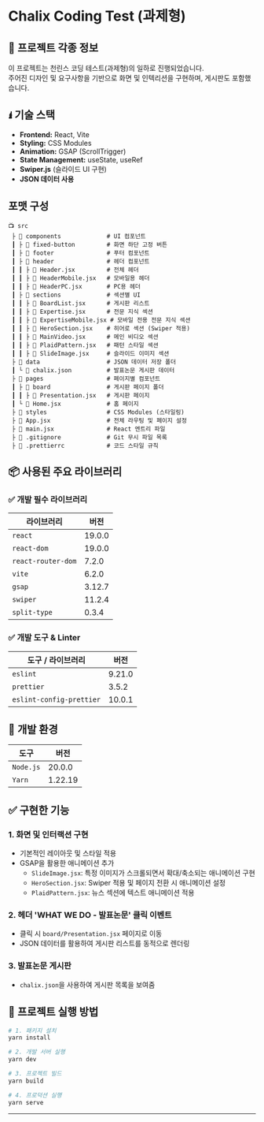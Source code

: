 # Chalix Coding Test (과제형)

## 📌 프로젝트 각종 정보
이 프로젝트는 천린스 코딩 테스트(과제형)의 일하로 진행되었습니다.  
주어진 디자인 및 요구사항을 기반으로 화면 및 인텍리션을 구현하며, 게시판도 포함했습니다.

## 🖠 기술 스택
- **Frontend:** React, Vite
- **Styling:** CSS Modules
- **Animation:** GSAP (ScrollTrigger)
- **State Management:** useState, useRef
- **Swiper.js** (슬라이드 UI 구현)
- **JSON 데이터 사용**

## 포맷 구성
```
📺 src
 ├ 📂 components             # UI 컴포넌트
 ┃ ├ 📂 fixed-button         # 화면 하단 고정 버튼
 ┃ ├ 📂 footer               # 푸터 컴포넌트
 ┃ ├ 📂 header               # 헤더 컴포넌트
 ┃ ┃ ├ 📄 Header.jsx         # 전체 헤더
 ┃ ┃ ├ 📄 HeaderMobile.jsx   # 모바일용 헤더
 ┃ ┃ ├ 📄 HeaderPC.jsx       # PC용 헤더
 ┃ ├ 📂 sections             # 섹션별 UI
 ┃ ┃ ├ 📄 BoardList.jsx      # 게시판 리스트
 ┃ ┃ ├ 📄 Expertise.jsx      # 전문 지식 섹션
 ┃ ┃ ├ 📄 ExpertiseMobile.jsx # 모바일 전용 전문 지식 섹션
 ┃ ┃ ├ 📄 HeroSection.jsx    # 히어로 섹션 (Swiper 적용)
 ┃ ┃ ├ 📄 MainVideo.jsx      # 메인 비디오 섹션
 ┃ ┃ ├ 📄 PlaidPattern.jsx   # 패턴 스타일 섹션
 ┃ ┃ ├ 📄 SlideImage.jsx     # 슬라이드 이미지 섹션
 ├ 📂 data                   # JSON 데이터 저장 폴더
 ┃ └ 📄 chalix.json          # 발표논문 게시판 데이터
 ├ 📂 pages                  # 페이지별 컴포넌트
 ┃ ├ 📂 board                # 게시판 페이지 폴더
 ┃ ┃ ├ 📄 Presentation.jsx   # 게시판 페이지
 ┃ └ 📄 Home.jsx             # 홈 페이지
 ├ 📂 styles                 # CSS Modules (스타일링)
 ├ 📄 App.jsx                # 전체 라우팅 및 페이지 설정
 ├ 📄 main.jsx               # React 엔트리 파일
 ├ 📄 .gitignore             # Git 무시 파일 목록
 ├ 📄 .prettierrc            # 코드 스타일 규칙
```

## 📦 사용된 주요 라이브러리

### ✅ 개발 필수 라이브러리

| 라이브러리          | 버전   |
| ------------------- | ------ |
| `react`             | 19.0.0 |
| `react-dom`         | 19.0.0 |
| `react-router-dom`  | 7.2.0  |
| `vite`              | 6.2.0  |
| `gsap`              | 3.12.7 |
| `swiper`            | 11.2.4 |
| `split-type`        | 0.3.4  |

### ✅ 개발 도구 & Linter

| 도구 / 라이브러리    | 버전   |
| -------------------- | ------ |
| `eslint`             | 9.21.0 |
| `prettier`           | 3.5.2  |
| `eslint-config-prettier` | 10.0.1 |

## 🔧 개발 환경

| 도구      | 버전    |
| --------- | ------- |
| `Node.js` | 20.0.0  |
| `Yarn`    | 1.22.19 |

## ✅ 구현한 기능
### 1. 화면 및 인터랙션 구현
- 기본적인 레이아웃 및 스타일 적용
- GSAP을 활용한 애니메이션 추가
  - `SlideImage.jsx`: 특정 이미지가 스크롤되면서 확대/축소되는 애니메이션 구현
  - `HeroSection.jsx`: Swiper 적용 및 페이지 전환 시 애니메이션 설정
  - `PlaidPattern.jsx`: 뉴스 섹션에 텍스트 애니메이션 적용

### 2. 헤더 'WHAT WE DO - 발표논문' 클릭 이벤트
- 클릭 시 `board/Presentation.jsx` 페이지로 이동
- JSON 데이터를 활용하여 게시판 리스트를 동적으로 렌더링

### 3. 발표논문 게시판
- `chalix.json`을 사용하여 게시판 목록을 보여줌


## 🚀 프로젝트 실행 방법

```bash
# 1. 패키지 설치
yarn install

# 2. 개발 서버 실행
yarn dev

# 3. 프로젝트 빌드
yarn build

# 4. 프로덕션 실행
yarn serve
```

---
